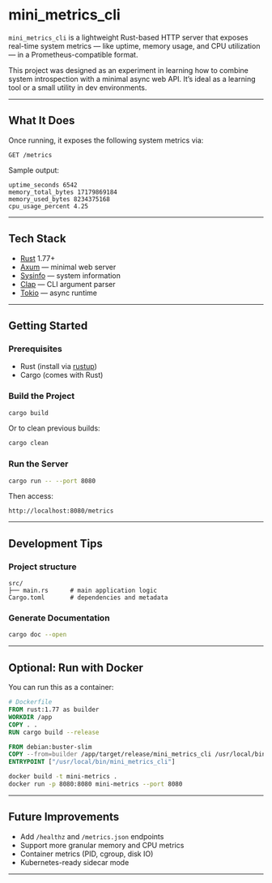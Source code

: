# mini\_metrics\_cli

`mini_metrics_cli` is a lightweight Rust-based HTTP server that exposes real-time system metrics — like uptime, memory usage, and CPU utilization — in a Prometheus-compatible format.

This project was designed as an experiment in learning how to combine system introspection with a minimal async web API. It’s ideal as a learning tool or a small utility in dev environments.

---

## What It Does

Once running, it exposes the following system metrics via:

```
GET /metrics
```

Sample output:

```
uptime_seconds 6542
memory_total_bytes 17179869184
memory_used_bytes 8234375168
cpu_usage_percent 4.25
```

---

## Tech Stack

* [Rust](https://www.rust-lang.org/) 1.77+
* [Axum](https://github.com/tokio-rs/axum) — minimal web server
* [Sysinfo](https://github.com/GuillaumeGomez/sysinfo) — system information
* [Clap](https://github.com/clap-rs/clap) — CLI argument parser
* [Tokio](https://tokio.rs/) — async runtime

---

## Getting Started

### Prerequisites

* Rust (install via [rustup](https://rustup.rs))
* Cargo (comes with Rust)

### Build the Project

```bash
cargo build
```

Or to clean previous builds:

```bash
cargo clean
```

### Run the Server

```bash
cargo run -- --port 8080
```

Then access:

```
http://localhost:8080/metrics
```

---

## Development Tips

### Project structure

```
src/
├── main.rs      # main application logic
Cargo.toml       # dependencies and metadata
```

### Generate Documentation

```bash
cargo doc --open
```

---

## Optional: Run with Docker

You can run this as a container:

```Dockerfile
# Dockerfile
FROM rust:1.77 as builder
WORKDIR /app
COPY . .
RUN cargo build --release

FROM debian:buster-slim
COPY --from=builder /app/target/release/mini_metrics_cli /usr/local/bin/mini_metrics_cli
ENTRYPOINT ["/usr/local/bin/mini_metrics_cli"]
```

```bash
docker build -t mini-metrics .
docker run -p 8080:8080 mini-metrics --port 8080
```

---

## Future Improvements

* Add `/healthz` and `/metrics.json` endpoints
* Support more granular memory and CPU metrics
* Container metrics (PID, cgroup, disk IO)
* Kubernetes-ready sidecar mode

---